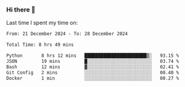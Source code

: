 ### Hi there 👋

<!--
**Grav1tum/Grav1tum** is a ✨ _special_ ✨ repository because its `README.md` (this file) appears on your GitHub profile.

Here are some ideas to get you started:

- 🔭 I’m currently working on ...
- 🌱 I’m currently learning ...
- 👯 I’m looking to collaborate on ...
- 🤔 I’m looking for help with ...
- 💬 Ask me about ...
- 📫 How to reach me: ...
- 😄 Pronouns: ...
- ⚡ Fun fact: ...
-->
Last time I spent my time on:
<!--START_SECTION:waka-->

```txt
From: 21 December 2024 - To: 28 December 2024

Total Time: 8 hrs 49 mins

Python       8 hrs 12 mins   ███████████████████████▒░   93.15 %
JSON         19 mins         █░░░░░░░░░░░░░░░░░░░░░░░░   03.74 %
Bash         12 mins         ▓░░░░░░░░░░░░░░░░░░░░░░░░   02.41 %
Git Config   2 mins          ░░░░░░░░░░░░░░░░░░░░░░░░░   00.40 %
Docker       1 min           ░░░░░░░░░░░░░░░░░░░░░░░░░   00.27 %
```

<!--END_SECTION:waka-->
